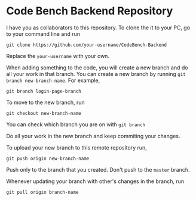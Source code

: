 # Code Bench Backend Repository 
I have you as collaborators to this repository. 
To clone the it to your PC, go to your command line and run 
```
git clone https://github.com/your-username/CodeBench-Backend
```
Replace the `your-username` with your own.

When adding something to the code, you will create a new branch and do all your work in that branch.
You can create a new branch by running `git branch new-branch-name`. For example,
```
git branch login-page-branch
```
To move to the new branch, run 
```
git checkout new-branch-name
```
You can check which branch you are on with `git branch`

Do all your work in the new branch and keep commiting your changes.

To upload your new branch to this remote repository run,
``` 
git push origin new-branch-name
```
Push only to the branch that you created. Don't push to the `master` branch.

Whenever updating your branch with other's changes in the branch, run 
```
git pull origin branch-name
```
